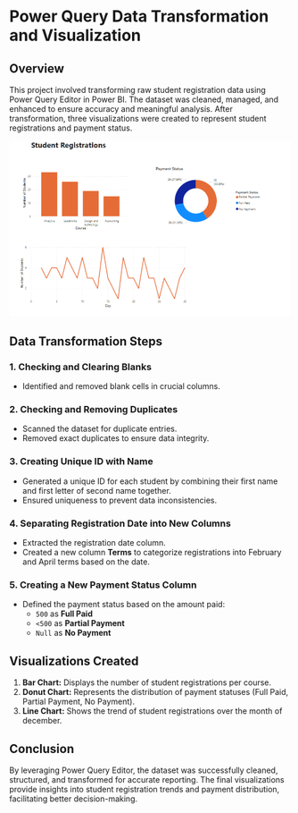 # Power Query Data Transformation and Visualization

## Overview
This project involved transforming raw student registration data using Power Query Editor in Power BI. The dataset was cleaned, managed, and enhanced to ensure accuracy and meaningful analysis. After transformation, three visualizations were created to represent student registrations and payment status.

![image alt](https://github.com/bbudha77/Power-Query-Editor-Project/blob/3e95b1434bf9977a75abc9b7c462ca1f82f78232/Screenshot%202025-03-19%20204939.png)

## Data Transformation Steps
### 1. Checking and Clearing Blanks
- Identified and removed blank cells in crucial columns.

### 2. Checking and Removing Duplicates
- Scanned the dataset for duplicate entries.
- Removed exact duplicates to ensure data integrity.

### 3. Creating Unique ID with Name
- Generated a unique ID for each student by combining their first name and first letter of second name together.
- Ensured uniqueness to prevent data inconsistencies.

### 4. Separating Registration Date into New Columns
- Extracted the registration date column.
- Created a new column **Terms** to categorize registrations into February and April terms based on the date.

### 5. Creating a New Payment Status Column
- Defined the payment status based on the amount paid:
  - `500` as **Full Paid**
  - `<500` as **Partial Payment**
  - `Null` as **No Payment**

## Visualizations Created
1. **Bar Chart:** Displays the number of student registrations per course.
2. **Donut Chart:** Represents the distribution of payment statuses (Full Paid, Partial Payment, No Payment).
3. **Line Chart:** Shows the trend of student registrations over the month of december.

## Conclusion
By leveraging Power Query Editor, the dataset was successfully cleaned, structured, and transformed for accurate reporting. The final visualizations provide insights into student registration trends and payment distribution, facilitating better decision-making.

